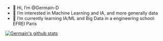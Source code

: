 - 👋 Hi, I’m @Germain-D
- 👀 I’m interested in Machine Learning and IA, and more generally data
- 🌱 I’m currently learning IA/ML and Big Data in a engineering school: EFREI Paris


[![Germain's github stats](https://github-readme-stats.vercel.app/api?username=Germain-D&count_private=true&show_icons=true&theme=chartreuse-dark
)](https://github.com/Germain-D)


<!---
Germain-D/Germain-D is a ✨ special ✨ repository because its `README.md` (this file) appears on your GitHub profile.
You can click the Preview link to take a look at your changes.
--->
